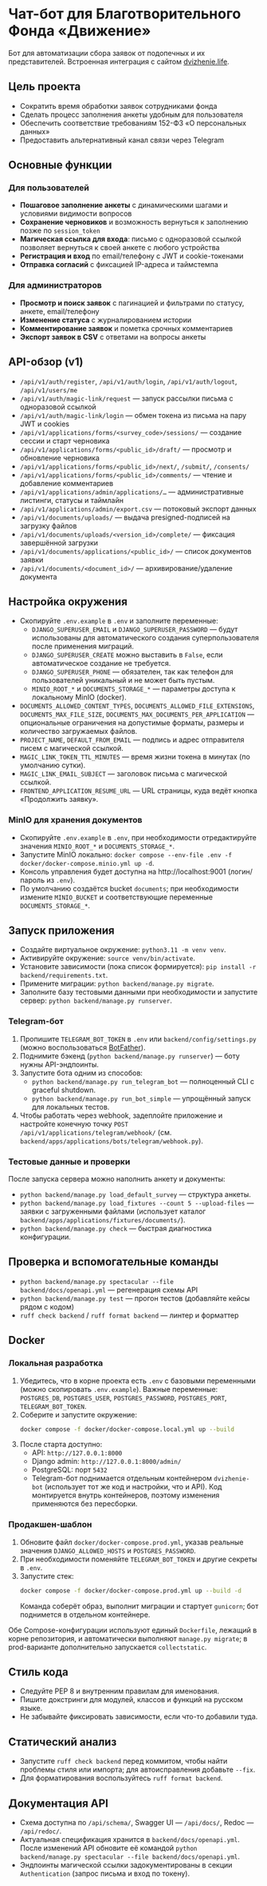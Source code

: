 # Чат-бот для Благотворительного Фонда «Движение»
Бот для автоматизации сбора заявок от подопечных и их представителей. Встроенная интеграция с сайтом [dvizhenie.life](https://dvizhenie.life).

## Цель проекта
- Сократить время обработки заявок сотрудниками фонда
- Сделать процесс заполнения анкеты удобным для пользователя
- Обеспечить соответствие требованиям 152-ФЗ «О персональных данных»
- Предоставить альтернативный канал связи через Telegram

## Основные функции
### Для пользователей
- **Пошаговое заполнение анкеты** с динамическими шагами и условиями видимости вопросов
- **Сохранение черновиков** и возможность вернуться к заполнению позже по `session_token`
- **Магическая ссылка для входа**: письмо с одноразовой ссылкой позволяет вернуться к своей анкете с любого устройства
- **Регистрация и вход** по email/телефону с JWT и cookie-токенами
- **Отправка согласий** с фиксацией IP-адреса и таймстемпа
### Для администраторов
- **Просмотр и поиск заявок** с пагинацией и фильтрами по статусу, анкете, email/телефону
- **Изменение статуса** с журналированием истории
- **Комментирование заявок** и пометка срочных комментариев
- **Экспорт заявок в CSV** с ответами на вопросы анкеты

## API-обзор (v1)
- `/api/v1/auth/register`, `/api/v1/auth/login`, `/api/v1/auth/logout`, `/api/v1/users/me`
- `/api/v1/auth/magic-link/request` — запуск рассылки письма с одноразовой ссылкой
- `/api/v1/auth/magic-link/login` — обмен токена из письма на пару JWT и cookies
- `/api/v1/applications/forms/<survey_code>/sessions/` — создание сессии и старт черновика
- `/api/v1/applications/forms/<public_id>/draft/` — просмотр и обновление черновика
- `/api/v1/applications/forms/<public_id>/next/`, `/submit/`, `/consents/`
- `/api/v1/applications/forms/<public_id>/comments/` — чтение и добавление комментариев
- `/api/v1/applications/admin/applications/…` — административные листинги, статусы и таймлайн
- `/api/v1/applications/admin/export.csv` — потоковый экспорт данных
- `/api/v1/documents/uploads/` — выдача presigned-подписей на загрузку файлов
- `/api/v1/documents/uploads/<version_id>/complete/` — фиксация завершённой загрузки
- `/api/v1/documents/applications/<public_id>/` — список документов заявки
- `/api/v1/documents/<document_id>/` — архивирование/удаление документа

## Настройка окружения
- Скопируйте `.env.example` в `.env` и заполните переменные:
  - `DJANGO_SUPERUSER_EMAIL` и `DJANGO_SUPERUSER_PASSWORD` — будут использованы для
    автоматического создания суперпользователя после применения миграций.
  - `DJANGO_SUPERUSER_CREATE` можно выставить в `False`, если автоматическое
    создание не требуется.
  - `DJANGO_SUPERUSER_PHONE` — обязателен, так как телефон для пользователей уникальный и
    не может быть пустым.
  - `MINIO_ROOT_*` и `DOCUMENTS_STORAGE_*` — параметры доступа к локальному MinIO (docker).
- `DOCUMENTS_ALLOWED_CONTENT_TYPES`, `DOCUMENTS_ALLOWED_FILE_EXTENSIONS`, `DOCUMENTS_MAX_FILE_SIZE`,
    `DOCUMENTS_MAX_DOCUMENTS_PER_APPLICATION` — опциональные ограничения на допустимые
    форматы, размеры и количество загружаемых файлов.
- `PROJECT_NAME`, `DEFAULT_FROM_EMAIL` — подпись и адрес отправителя писем с магической ссылкой.
- `MAGIC_LINK_TOKEN_TTL_MINUTES` — время жизни токена в минутах (по умолчанию сутки).
- `MAGIC_LINK_EMAIL_SUBJECT` — заголовок письма с магической ссылкой.
- `FRONTEND_APPLICATION_RESUME_URL` — URL страницы, куда ведёт кнопка «Продолжить заявку».

### MinIO для хранения документов
- Скопируйте `.env.example` в `.env`, при необходимости отредактируйте значения `MINIO_ROOT_*` и `DOCUMENTS_STORAGE_*`.
- Запустите MinIO локально: `docker compose --env-file .env -f docker/docker-compose.minio.yml up -d`.
- Консоль управления будет доступна на http://localhost:9001 (логин/пароль из `.env`).
- По умолчанию создаётся bucket `documents`; при необходимости измените `MINIO_BUCKET` и
  соответствующие переменные `DOCUMENTS_STORAGE_*`.

## Запуск приложения
- Создайте виртуальное окружение: `python3.11 -m venv venv`.
- Активируйте окружение: `source venv/bin/activate`.
- Установите зависимости (пока список формируется): `pip install -r backend/requirements.txt`.
- Примените миграции: `python backend/manage.py migrate`.
- Заполните базу тестовыми данными при необходимости и запустите сервер: `python backend/manage.py runserver`.

### Telegram-бот
1. Пропишите `TELEGRAM_BOT_TOKEN` в `.env` или `backend/config/settings.py` (можно воспользоваться [BotFather](https://t.me/BotFather)).
2. Поднимите бэкенд (`python backend/manage.py runserver`) — боту нужны API-эндпоинты.
3. Запустите бота одним из способов:
   - `python backend/manage.py run_telegram_bot` — полноценный CLI с graceful shutdown.
   - `python backend/manage.py run_bot_simple` — упрощённый запуск для локальных тестов.
4. Чтобы работать через webhook, задеплойте приложение и настройте конечную точку `POST /api/v1/applications/telegram/webhook/` (см. `backend/apps/applications/bots/telegram/webhook.py`).

### Тестовые данные и проверки
После запуска сервера можно наполнить анкету и документы:
- `python backend/manage.py load_default_survey` — структура анкеты.
- `python backend/manage.py load_fixtures --count 5 --upload-files` — заявки с загруженными файлами (использует каталог `backend/apps/applications/fixtures/documents/`).
- `python backend/manage.py check` — быстрая диагностика конфигурации.


## Проверка и вспомогательные команды
- `python backend/manage.py spectacular --file backend/docs/openapi.yml` — регенерация схемы API
- `python backend/manage.py test` — прогон тестов (добавляйте кейсы рядом с кодом)
- `ruff check backend` / `ruff format backend` — линтер и форматтер

## Docker

### Локальная разработка
1. Убедитесь, что в корне проекта есть `.env` с базовыми переменными (можно скопировать `.env.example`).
   Важные переменные: `POSTGRES_DB`, `POSTGRES_USER`, `POSTGRES_PASSWORD`, `POSTGRES_PORT`, `TELEGRAM_BOT_TOKEN`.
2. Соберите и запустите окружение:
   ```bash
   docker compose -f docker/docker-compose.local.yml up --build
   ```
3. После старта доступно:
   - API: `http://127.0.0.1:8000`
   - Django admin: `http://127.0.0.1:8000/admin/`
   - PostgreSQL: порт `5432`
   - Telegram-бот поднимается отдельным контейнером `dvizhenie-bot` (использует тот же код и настройки, что и API).
   Код монтируется внутрь контейнеров, поэтому изменения применяются без пересборки.

### Продакшен-шаблон
1. Обновите файл `docker/docker-compose.prod.yml`, указав реальные значения `DJANGO_ALLOWED_HOSTS` и `POSTGRES_PASSWORD`.
2. При необходимости поменяйте `TELEGRAM_BOT_TOKEN` и другие секреты в `.env`.
3. Запустите стек:
   ```bash
   docker compose -f docker/docker-compose.prod.yml up --build -d
   ```
   Команда соберёт образ, выполнит миграции и стартует `gunicorn`; бот поднимется в отдельном контейнере.

Обе Compose-конфигурации используют единый `Dockerfile`, лежащий в корне репозитория, и автоматически выполняют `manage.py migrate`; в prod-варианте дополнительно запускается `collectstatic`.

## Стиль кода
- Следуйте PEP 8 и внутренним правилам для именования.
- Пишите докстринги для модулей, классов и функций на русском языке.
- Не забывайте фиксировать зависимости, если что-то добавили туда.

## Статический анализ
- Запустите `ruff check backend` перед коммитом, чтобы найти проблемы стиля или импорта; для автоисправления добавьте `--fix`.
- Для форматирования воспользуйтесь `ruff format backend`.

## Документация API
- Схема доступна по `/api/schema/`, Swagger UI — `/api/docs/`, Redoc — `/api/redoc/`.
- Актуальная спецификация хранится в `backend/docs/openapi.yml`. После изменений API обновите её командой `python backend/manage.py spectacular --file backend/docs/openapi.yml`.
- Эндпоинты магической ссылки задокументированы в секции `Authentication` (запрос письма и вход по токену).
